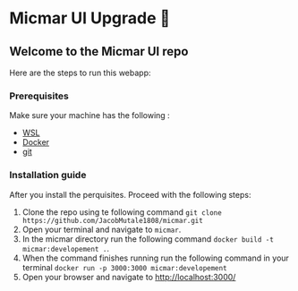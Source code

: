 # Micmar UI Upgrade 🏪

## Welcome to the Micmar UI repo

Here are the steps to run this webapp:

### Prerequisites

Make sure your machine has the following :

- [WSL](https://learn.microsoft.com/en-us/windows/wsl/install#install-wsl-command)
- [Docker](https://www.docker.com/)
- [git](https://git-scm.com/downloads)

### Installation guide

After you install the perquisites. Proceed with the following steps:

1) Clone the repo using te following command `git clone https://github.com/JacobMutale1808/micmar.git`
2) Open your terminal and navigate to `micmar`.
3) In the micmar directory run the following command `docker build -t micmar:developement .`.
4) When the command finishes running run the following command in your terminal `docker run -p 3000:3000 micmar:developement`
5) Open your browser and navigate to [http://localhost:3000/](http://localhost:3000/)
